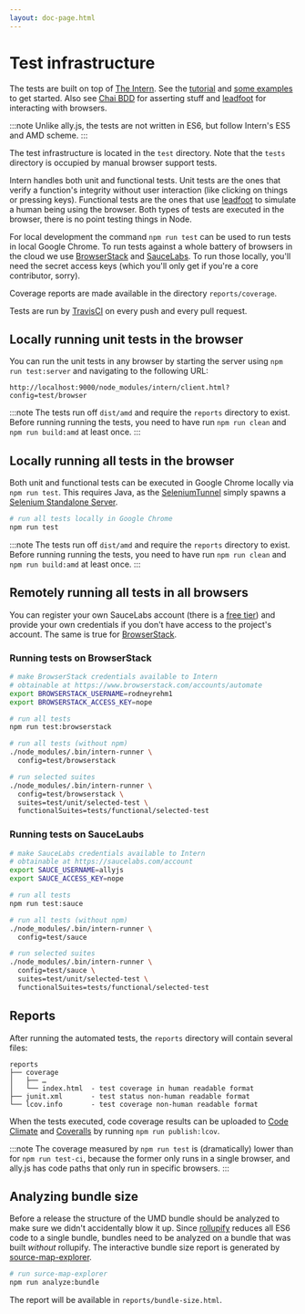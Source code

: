 ```yaml
---
layout: doc-page.html
---
```


# Test infrastructure

The tests are built on top of [The Intern](https://theintern.github.io/). See the [tutorial](https://github.com/theintern/intern-tutorial) and [some examples](https://github.com/theintern/intern-examples) to get started. Also see [Chai BDD](http://chaijs.com/api/bdd/) for asserting stuff and [leadfoot](https://theintern.github.io/leadfoot/) for interacting with browsers.

:::note
Unlike ally.js, the tests are not written in ES6, but follow Intern's ES5 and AMD scheme.
:::

The test infrastructure is located in the `test` directory. Note that the `tests` directory is occupied by manual browser support tests.

Intern handles both unit and functional tests. Unit tests are the ones that verify a function's integrity without user interaction (like clicking on things or pressing keys). Functional tests are the ones that use [leadfoot](https://theintern.github.io/leadfoot/) to simulate a human being using the browser. Both types of tests are executed in the browser, there is no point testing things in Node.

For local development the command `npm run test` can be used to run tests in local Google Chrome. To run tests against a whole battery of browsers in the cloud we use [BrowserStack](https://browserstack.com) and [SauceLabs](https://saucelabs.com). To run those locally, you'll need the secret access keys (which you'll only get if you're a core contributor, sorry).

Coverage reports are made available in the directory `reports/coverage`.

Tests are run by [TravisCI](https://travis-ci.org/medialize/ally.js) on every push and every pull request.


## Locally running unit tests in the browser

You can run the unit tests in any browser by starting the server using `npm run test:server` and navigating to the following URL:

```text
http://localhost:9000/node_modules/intern/client.html?config=test/browser
```

:::note
The tests run off `dist/amd` and require the `reports` directory to exist. Before running running the tests, you need to have run `npm run clean` and `npm run build:amd` at least once.
:::


## Locally running all tests in the browser

Both unit and functional tests can be executed in Google Chrome locally via `npm run test`. This requires Java, as the [SeleniumTunnel](https://theintern.github.io/digdug/module-digdug_SeleniumTunnel.html) simply spawns a [Selenium Standalone Server](http://www.seleniumhq.org/download/).

```sh
# run all tests locally in Google Chrome
npm run test
```

:::note
The tests run off `dist/amd` and require the `reports` directory to exist. Before running running the tests, you need to have run `npm run clean` and `npm run build:amd` at least once.
:::


## Remotely running all tests in all browsers

You can register your own SauceLabs account (there is a [free tier](https://saucelabs.com/signup/plan/free)) and provide your own credentials if you don't have access to the project's account. The same is true for [BrowserStack](https://browserstack.com/).

### Running tests on BrowserStack

```sh
# make BrowserStack credentials available to Intern
# obtainable at https://www.browserstack.com/accounts/automate
export BROWSERSTACK_USERNAME=rodneyrehm1
export BROWSERSTACK_ACCESS_KEY=nope

# run all tests
npm run test:browserstack

# run all tests (without npm)
./node_modules/.bin/intern-runner \
  config=test/browserstack

# run selected suites
./node_modules/.bin/intern-runner \
  config=test/browserstack \
  suites=test/unit/selected-test \
  functionalSuites=tests/functional/selected-test
```

### Running tests on SauceLaubs

```sh
# make SauceLabs credentials available to Intern
# obtainable at https://saucelabs.com/account
export SAUCE_USERNAME=allyjs
export SAUCE_ACCESS_KEY=nope

# run all tests
npm run test:sauce

# run all tests (without npm)
./node_modules/.bin/intern-runner \
  config=test/sauce

# run selected suites
./node_modules/.bin/intern-runner \
  config=test/sauce \
  suites=test/unit/selected-test \
  functionalSuites=tests/functional/selected-test
```

## Reports

After running the automated tests, the `reports` directory will contain several files:

```text
reports
├── coverage
│   ├── …
│   └── index.html  - test coverage in human readable format
├── junit.xml       - test status non-human readable format
└── lcov.info       - test coverage non-human readable format
```

When the tests executed, code coverage results can be uploaded to [Code Climate](https://codeclimate.com/) and [Coveralls](https://coveralls.io/) by running `npm run publish:lcov`.

:::note
The coverage measured by `npm run test` is (dramatically) lower than for `npm run test-ci`, because the former only runs in a single browser, and ally.js has code paths that only run in specific browsers.
:::


## Analyzing bundle size

Before a release the structure of the UMD bundle should be analyzed to make sure we didn't accidentally blow it up. Since [rollupify](https://github.com/nolanlawson/rollupify/) reduces all ES6 code to a single bundle, bundles need to be analyzed on a bundle that was built *without* rollupify.
The interactive bundle size report is generated by [source-map-explorer](https://github.com/danvk/source-map-explorer).

```sh
# run surce-map-explorer
npm run analyze:bundle
```

The report will be available in `reports/bundle-size.html`.

